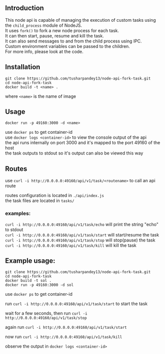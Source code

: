 ## Introduction  
This node api is capable of managing the execution of custom tasks using the `child_process` module of NodeJS.  
It uses `fork()` to fork a new node process for each task.  
It can then start, pause, resume and kill the task.  
It can also send messages to and from the child process using IPC.  
Custom environment variables can be passed to the children.  
For more info, please look at the code.  

## Installation  
    git clone https://github.com/tusharpandey13/node-api-fork-task.git
    cd node-api-fork-task
    docker build -t <name> .
where `<name>` is the name of image

## Usage  
    docker run -p 49160:3000 -d <name>  
use `docker ps` to get container-id  
use `docker logs <container-id>` to view the console output of the api  
the api runs internally on port 3000 and it's mapped to the port 49160 of the host  
the task outputs to stdout so it's output can also be viewed this way  

## Routes  
use `curl -i http://0.0.0.0:49160/api/v1/task/<routename>` to call an api route  
  
routes configuration is located in `./api/index.js`  
the task files are located in `tasks/`  
  
  
### examples:  
`curl -i http://0.0.0.0:49160/api/v1/task/echo` will print the string "echo" to stdout  
`curl -i http://0.0.0.0:49160/api/v1/task/start` will start/resume the task  
`curl -i http://0.0.0.0:49160/api/v1/task/stop` will stop(pause) the task  
`curl -i http://0.0.0.0:49160/api/v1/task/kill` will kill the task  

## Example usage:  
    git clone https://github.com/tusharpandey13/node-api-fork-task.git
    cd node-api-fork-task  
    docker build -t sol .  
    docker run -p 49160:3000 -d sol  
  
use `docker ps` to get container-id  
  
run `curl -i http://0.0.0.0:49160/api/v1/task/start` to start the task  
  
wait for a few seconds, then run `curl -i http://0.0.0.0:49160/api/v1/task/stop`  
  
again run `curl -i http://0.0.0.0:49160/api/v1/task/start`  
  
now run `curl -i http://0.0.0.0:49160/api/v1/task/kill`  
  
observe the output in `docker logs <container-id>`
